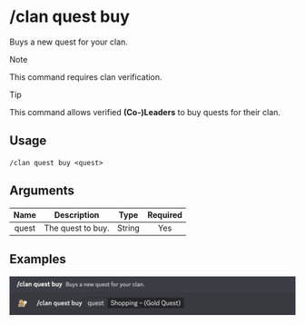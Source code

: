 # /clan quest buy

Buys a new quest for your clan.

> [!NOTE]
> This command requires clan verification.

> [!TIP]
> This command allows verified **(Co-)Leaders** to buy quests for their clan.

## Usage

```
/clan quest buy <quest>
```

## Arguments

| Name  | Description       | Type   | Required |
| :---: | :---------------: | :----: | :------: |
| quest | The quest to buy. | String | Yes      |

## Examples

<img src="../../../_media/examples/clan/quest/buy-0.png" class="rounded-corners">
